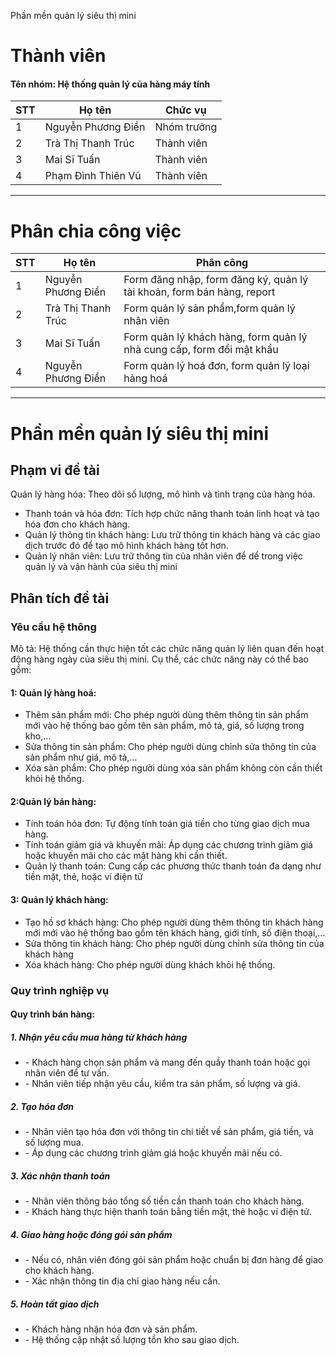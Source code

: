 
Phần mền quản lý siêu thị mini
# Thành viên
<h4>Tên nhóm:  Hệ thống quản lý của hàng máy tính </h4>

  
| STT | Họ tên | Chức vụ  |
|----------------|--------------------|--------------------|
|  1  |  Nguyễn Phương Điền  |   Nhóm trưởng  |
|  2  |  Trà Thị Thanh Trúc  |   Thành viên  |
|  3  |  Mai Sĩ Tuấn  |   Thành viên  |
|  4  |  Phạm Đình Thiên Vũ  |   Thành viên  |
-----------------------------------------------

#  Phân chia công việc
| STT |Họ tên| Phân công  |
|----------------|--------------------|--------------------|
|  1  | Nguyễn Phương Điền| Form đăng nhập, form đăng ký, quản lý tài khoản, form bán hàng, report |
|  2 | Trà Thị Thanh Trúc| Form quản lý sản phẩm,form quản lý nhân viên|
|  3 | Mai Sĩ Tuấn| Form quản lý khách hàng, form quản lý nhà cung cấp, form đổi mật khẩu|
|  4 | Nguyễn Phương Điền| Form quản lý hoá đơn, form quản lý loại hàng hoá|


-----------------------------------------------
#  Phần mền quản lý siêu thị mini

## Phạm vi đề tài
Quản lý hàng hóa: Theo dõi số lượng, mô hình và tình trạng của hàng hóa.
- Thanh toán và hóa đơn: Tích hợp chức năng thanh toán linh hoạt và tạo hóa đơn cho
khách hàng.
- Quản lý thông tin khách hàng: Lưu trữ thông tin khách hàng và các giao dịch trước đó
để tạo mô hình khách hàng tốt hơn.
- Quản lý nhân viên: Lưu trữ thông tin của nhân viên để dể trong việc quản lý và vận
hành của siêu thị mini
## Phân tích đề tài
### Yêu cầu hệ thông
Mô tả: Hệ thống cần thực hiện tốt các chức năng quản lý liên quan đến hoạt động hàng
ngày của siêu thị mini. Cụ thể, các chức năng này có thể bao gồm:
#### 1: Quản lý hàng hoá:
- Thêm sản phẩm mới: Cho phép người dùng thêm thông tin sản phẩm mới vào hệ
thống bao gồm tên sản phẩm, mô tả, giá, số lượng trong kho,…
- Sửa thông tin sản phẩm: Cho phép người dùng chỉnh sửa thông tin của sản phẩm như
giá, mô tả,…
- Xóa sản phẩm: Cho phép người dùng xóa sản phẩm không còn cần thiết khỏi hệ thống.
#### 2:Quản lý bán hàng:
- Tính toán hóa đơn: Tự động tính toán giá tiền cho từng giao dịch mua hàng.
- Tính toán giảm giá và khuyến mãi: Áp dụng các chương trình giảm giá hoặc khuyến
mãi cho các mặt hàng khi cần thiết.
- Quản lý thanh toán: Cung cấp các phương thức thanh toán đa dạng như tiền mặt, thẻ,
hoặc ví điện tử
#### 3: Quản lý khách hàng:
- Tạo hồ sơ khách hàng: Cho phép người dùng thêm thông tin khách hàng mới mới vào
hệ thống bao gồm tên khách hàng, giới tính, số điện thoại,…
- Sửa thông tin khách hàng: Cho phép người dùng chỉnh sửa thông tin của khách hàng
- Xóa khách hàng: Cho phép người dùng khách khỏi hệ thống.
### Quy trình nghiệp vụ
#### Quy trình bán hàng:
##### 1. Nhận yêu cầu mua hàng từ khách hàng
<ul>
  <li>- Khách hàng chọn sản phẩm và mang đến quầy thanh toán hoặc gọi nhân viên để tư vấn.</li>
  <li>- Nhân viên tiếp nhận yêu cầu, kiểm tra sản phẩm, số lượng và giá.</li>
</ul>

##### 2. Tạo hóa đơn
<ul>
  <li>- Nhân viên tạo hóa đơn với thông tin chi tiết về sản phẩm, giá tiền, và số lượng
mua.</li>
  <li>- Áp dụng các chương trình giảm giá hoặc khuyến mãi nếu có.</li>
</ul>

##### 3. Xác nhận thanh toán
<ul>
  <li>- Nhân viên thông báo tổng số tiền cần thanh toán cho khách hàng.</li>
  <li>- Khách hàng thực hiện thanh toán bằng tiền mặt, thẻ hoặc ví điện tử.</li>
</ul>

##### 4. Giao hàng hoặc đóng gói sản phẩm
<ul>
  <li>- Nếu có, nhân viên đóng gói sản phẩm hoặc chuẩn bị đơn hàng để giao cho
khách hàng.</li>
   <li>- Xác nhận thông tin địa chỉ giao hàng nếu cần.</li>
</ul>

##### 5. Hoàn tất giao dịch
<ul>
  <li>- Khách hàng nhận hóa đơn và sản phẩm.</li>
  <li>- Hệ thống cập nhật số lượng tồn kho sau giao dịch.</li>
</ul>








